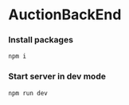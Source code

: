 # AuctionBackEnd
### Install packages
```
npm i
```
### Start server in dev mode
```
npm run dev
```
